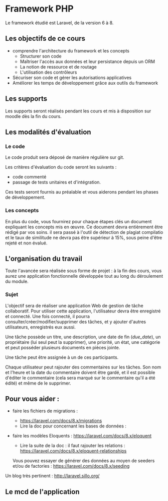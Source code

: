 # Framework PHP

Le framework étudié est Laravel, de la version 6 à 8. 

## Les objectifs de ce cours

- comprendre l'architecture du framework et les concepts
  - Structurer son code
  - Maîtriser l'accès aux données et leur persistance depuis un ORM 
  -  La notion de ressource et de routage
  - L'utilisation des contrôleurs
- Sécuriser son code  et gérer les autorisations applicatives
- Améliorer les temps de développement grâce aux outils du framework


## Les supports

Les supports seront réalisés pendant les cours et mis à  disposition sur moodle dès la fin du cours. 



## Les modalités d'évaluation

### Le code

Le code produit sera déposé de manière régulière sur git. 

Les critères d'évaluation du code seront les suivants : 

- code commenté
- passage de tests unitaires et d'intégration. 

Ces tests seront fournis au préalable et vous aiderons pendant les phases de développement. 

 ### Les concepts

En plus du code, vous fournirez pour chaque étapes clés un document expliquant les concepts mis en œuvre. Ce document devra entièrement être rédigé par vos soins. il sera passé à l'outil de détection de plagiat compilatio et le taux de similitude ne devra pas être supérieur à 15%, sous peine d'être rejeté et non évalué. 

## L'organisation du travail

Toute l'avancée sera réalisée sous forme de projet : à la fin des cours, vous aurez une application fonctionnelle développée tout au long du déroulement du module. 



### Sujet 

L'objectif sera de réaliser une application Web de gestion de tâche collaboratif. Pour utiliser cette application, l'utilisateur devra être enregistré et connecté. Une fois connecté, il pourra consulter/créer/modifier/supprimer des tâches, et y ajouter d'autres utilisateurs, enregistrés eux aussi. 

Une tâche possède un titre, une description, une date de fin (*due_date*),  un propriétaire (lui seul peut la supprimer), une priorité, un état, une catégorie et peut posséder plusieurs documents en pièces jointe. 

Une tâche peut être assignée à un de ces participants. 

Chaque utilisateur peut rajouter des commentaires sur les tâches. Son nom et l'heure et la date du commentaire doivent être gardé, et il est possible d'éditer le commentaire (cela sera marqué sur le commentaire qu'il a été édité) et même de le supprimer.

## Pour vous aider : 
- faire les fichiers de migrations : 

  - https://laravel.com/docs/8.x/migrations
  - Lire la doc pour concernant les bases de données : 

- faire les modèles Eloquents : https://laravel.com/docs/8.x/eloquent

  	- Lire la suite de la doc : il faut rajouter les relations : https://laravel.com/docs/8.x/eloquent-relationships

  Vous pouvez essayer de générer des données au moyen de seeders  et/ou de factories : https://laravel.com/docs/8.x/seeding

Un blog très pertinent  : http://laravel.sillo.org/ 

## Le mcd de l'application

[mcd]: https://raw.githubusercontent.com/NF-yac/todo-b2-20-21/master/database/mcd/todo.svg "MCD de l'application"
